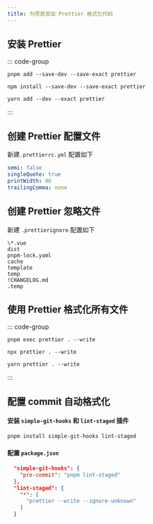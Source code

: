 ```yaml
---
title: 为项目添加 Prettier 格式化代码
---
```


## 安装 Prettier

::: code-group

```shell [pnpm]
pnpm add --save-dev --save-exact prettier
```

```shell [npm]
npm install --save-dev --save-exact prettier
```

```shell [yarn]
yarn add --dev --exact prettier
```

:::

## 创建 Prettier 配置文件

新建`.prettierrc.yml` 配置如下

```yaml
semi: false
singleQuote: true
printWidth: 80
trailingComma: none
```

## 创建 Prettier 忽略文件

新建 `.prettierignore` 配置如下

```
\*.vue
dist
pnpm-lock.yaml
cache
template
temp
!CHANGELOG.md
.temp
```

## 使用 Prettier 格式化所有文件

::: code-group

```shell [pnpm]
pnpm exec prettier . --write
```

```shell [npm]
npx prettier . --write
```

```shell [yarn]
yarn prettier . --write
```

:::

## 配置 commit 自动格式化

#### **安装 `simple-git-hooks` 和 `lint-staged` 插件**

```zsh
pnpm install simple-git-hooks lint-staged
```

#### **配置 `package.json`**

```json
  "simple-git-hooks": {
    "pre-commit": "pnpm lint-staged"
  },
  "lint-staged": {
    "*": [
      "prettier --write --ignore-unknown"
    ]
  }
```
